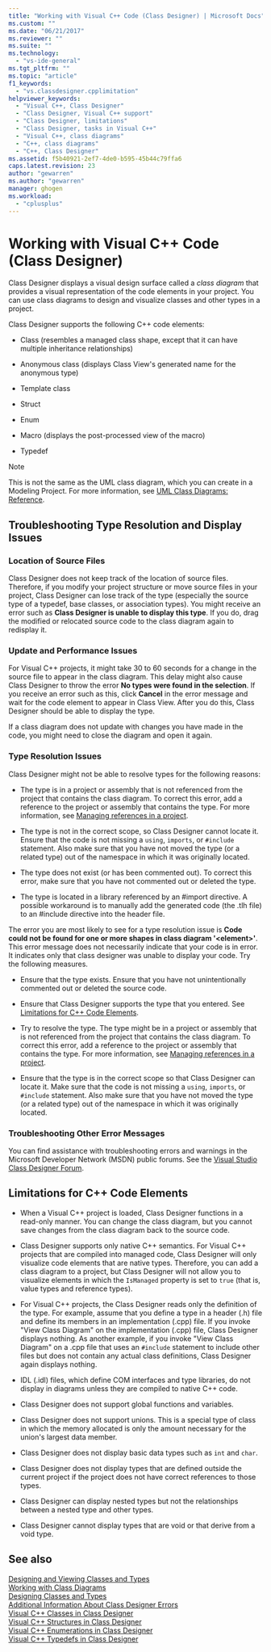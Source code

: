 ```yaml
---
title: "Working with Visual C++ Code (Class Designer) | Microsoft Docs"
ms.custom: ""
ms.date: "06/21/2017"
ms.reviewer: ""
ms.suite: ""
ms.technology: 
  - "vs-ide-general"
ms.tgt_pltfrm: ""
ms.topic: "article"
f1_keywords: 
  - "vs.classdesigner.cpplimitation"
helpviewer_keywords: 
  - "Visual C++, Class Designer"
  - "Class Designer, Visual C++ support"
  - "Class Designer, limitations"
  - "Class Designer, tasks in Visual C++"
  - "Visual C++, class diagrams"
  - "C++, class diagrams"
  - "C++, Class Designer"
ms.assetid: f5b40921-2ef7-4de0-b595-45b44c79ffa6
caps.latest.revision: 23
author: "gewarren"
ms.author: "gewarren"
manager: ghogen
ms.workload: 
  - "cplusplus"
---
```

# Working with Visual C++ Code (Class Designer)
Class Designer displays a visual design surface called a *class diagram* that provides a visual representation of the code elements in your project. You can use class diagrams to design and visualize classes and other types in a project.  

Class Designer supports the following C++ code elements:  

-   Class (resembles a managed class shape, except that it can have multiple inheritance relationships)  

-   Anonymous class (displays Class View's generated name for the anonymous type)  

-   Template class  

-   Struct  

-   Enum  

-   Macro (displays the post-processed view of the macro)  

-   Typedef  

> [!NOTE]
>  This is not the same as the UML class diagram, which you can create in a Modeling Project. For more information, see [UML Class Diagrams: Reference](../../modeling/uml-class-diagrams-reference.md).  

## Troubleshooting Type Resolution and Display Issues  

### Location of Source Files  
Class Designer does not keep track of the location of source files. Therefore, if you modify your project structure or move source files in your project, Class Designer can lose track of the type (especially the source type of a typedef, base classes, or association types). You might receive an error such as **Class Designer is unable to display this type**. If you do, drag the modified or relocated source code to the class diagram again to redisplay it.  

### Update and Performance Issues  
For Visual C++ projects, it might take 30 to 60 seconds for a change in the source file to appear in the class diagram. This delay might also cause Class Designer to throw the error **No types were found in the selection**. If you receive an error such as this, click **Cancel** in the error message and wait for the code element to appear in Class View. After you do this, Class Designer should be able to display the type.  

If a class diagram does not update with changes you have made in the code, you might need to close the diagram and open it again.  

### Type Resolution Issues  
Class Designer might not be able to resolve types for the following reasons:  
  
-   The type is in a project or assembly that is not referenced from the project that contains the class diagram. To correct this error, add a reference to the project or assembly that contains the type. For more information, see [Managing references in a project](../managing-references-in-a-project.md).  
  
-   The type is not in the correct scope, so Class Designer cannot locate it. Ensure that the code is not missing a `using`, `imports`, or `#include` statement. Also make sure that you have not moved the type (or a related type) out of the namespace in which it was originally located.  

-   The type does not exist (or has been commented out). To correct this error, make sure that you have not commented out or deleted the type.  

-   The type is located in a library referenced by an #import directive. A possible workaround is to manually add the generated code (the .tlh file) to an #include directive into the header file.  

The error you are most likely to see for a type resolution issue is **Code could not be found for one or more shapes in class diagram '\<element>'**. This error message does not necessarily indicate that your code is in error. It indicates only that class designer was unable to display your code. Try the following measures.  

-   Ensure that the type exists. Ensure that you have not unintentionally commented out or deleted the source code.  

-   Ensure that Class Designer supports the type that you entered. See [Limitations for C++ Code Elements](#limitations).  

-   Try to resolve the type. The type might be in a project or assembly that is not referenced from the project that contains the class diagram. To correct this error, add a reference to the project or assembly that contains the type. For more information, see [Managing references in a project](../managing-references-in-a-project.md).  

-   Ensure that the type is in the correct scope so that Class Designer can locate it. Make sure that the code is not missing a `using`, `imports`, or `#include` statement. Also make sure that you have not moved the type (or a related type) out of the namespace in which it was originally located.  

### Troubleshooting Other Error Messages  
You can find assistance with troubleshooting errors and warnings in the Microsoft Developer Network (MSDN) public forums. See the [Visual Studio Class Designer Forum](http://go.microsoft.com/fwlink/?linkid=160754).  

##  <a name="limitations"></a> Limitations for C++ Code Elements  

-   When a Visual C++ project is loaded, Class Designer functions in a read-only manner. You can change the class diagram, but you cannot save changes from the class diagram back to the source code.  

-   Class Designer supports only native C++ semantics. For Visual C++ projects that are compiled into managed code, Class Designer will only visualize code elements that are native types. Therefore, you can add a class diagram to a project, but Class Designer will not allow you to visualize elements in which the `IsManaged` property is set to `true` (that is, value types and reference types).  

-   For Visual C++ projects, the Class Designer reads only the definition of the type. For example, assume that you define a type in a header (.h) file and define its members in an implementation (.cpp) file. If you invoke "View Class Diagram" on the implementation (.cpp) file, Class Designer displays nothing. As another example, if you invoke "View Class Diagram" on a .cpp file that uses an `#include` statement to include other files but does not contain any actual class definitions, Class Designer again displays nothing.  

-   IDL (.idl) files, which define COM interfaces and type libraries, do not display in diagrams unless they are compiled to native C++ code.  

-   Class Designer does not support global functions and variables.  

-   Class Designer does not support unions. This is a special type of class in which the memory allocated is only the amount necessary for the union's largest data member.  

-   Class Designer does not display basic data types such as `int` and `char`.  

-   Class Designer does not display types that are defined outside the current project if the project does not have correct references to those types.  

-   Class Designer can display nested types but not the relationships between a nested type and other types.  

-   Class Designer cannot display types that are void or that derive from a void type.  

## See also
[Designing and Viewing Classes and Types](designing-and-viewing-classes-and-types.md)   
[Working with Class Diagrams](working-with-class-diagrams.md)   
[Designing Classes and Types](designing-classes-and-types.md)   
[Additional Information About Class Designer Errors](additional-information-about-errors.md)   
[Visual C++ Classes in Class Designer](visual-cpp-classes.md)   
[Visual C++ Structures in Class Designer](visual-cpp-structures.md)   
[Visual C++ Enumerations in Class Designer](visual-cpp-enumerations.md)   
[Visual C++ Typedefs in Class Designer](visual-cpp-typedefs.md)
